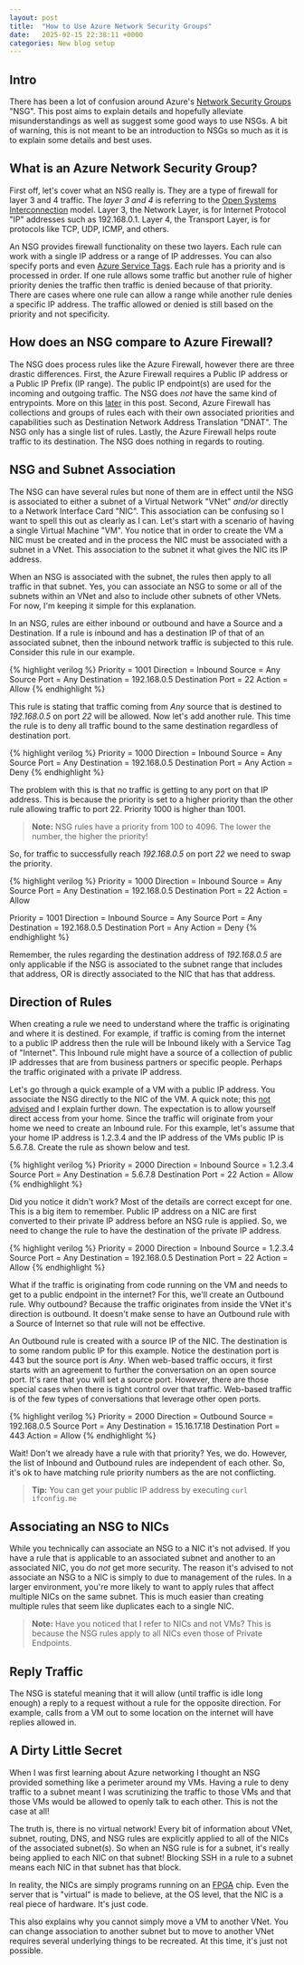 ```yaml
---
layout: post
title:  "How to Use Azure Network Security Groups"
date:   2025-02-15 22:38:11 +0000
categories: New blog setup
---
```


## Intro

There has been a lot of confusion around Azure's [Network Security Groups](https://learn.microsoft.com/en-us/azure/virtual-network/network-security-groups-overview) "NSG". This post aims to explain details and hopefully alleviate misunderstandings as well as suggest some good ways to use NSGs. A bit of warning, this is not meant to be an introduction to NSGs so much as it is to explain some details and best uses.

## What is an Azure Network Security Group?

First off, let's cover what an NSG really is. They are a type of firewall for layer 3 and 4 traffic. The *layer 3 and 4* is referring to the [Open Systems Interconnection](https://en.wikipedia.org/wiki/OSI_model) model. Layer 3, the Network Layer, is for Internet Protocol "IP" addresses such as 192.168.0.1. Layer 4, the Transport Layer, is for protocols like TCP, UDP, ICMP, and others.

An NSG provides firewall functionality on these two layers. Each rule can work with a single IP address or a range of IP addresses. You can also specify ports and even [Azure Service Tags](https://learn.microsoft.com/en-us/azure/virtual-network/service-tags-overview). Each rule has a priority and is processed in order. If one rule allows some traffic but another rule of higher priority denies the traffic then traffic is denied because of that priority. There are cases where one rule can allow a range while another rule denies a specific IP address. The traffic allowed or denied is still based on the priority and not specificity.

<!-- Don't forget to mention the VirtualNetowrk service tag -->

## How does an NSG compare to Azure Firewall?

The NSG does process rules like the Azure Firewall, however there are three drastic differences. First, the Azure Firewall requires a Public IP address or a Public IP Prefix (IP range). The public IP endpoint(s) are used for the incoming and outgoing traffic. The NSG does *not* have the same kind of entrypoints. More on this [later](#nsg-and-subnet-association) in this post. Second, Azure Firewall has collections and groups of rules each with their own associated priorities and capabilities such as Destination Network Address Translation "DNAT". The NSG only has a single list of rules. Lastly, the Azure Firewall helps route traffic to its destination. The NSG does nothing in regards to routing.

<!-- Add image of AZ FW with public IP -->

## NSG and Subnet Association

The NSG can have several rules but none of them are in effect until the NSG is associated to either a subnet of a Virtual Network "VNet" *and/or* directly to a Network Interface Card "NIC". This association can be confusing so I want to spell this out as clearly as I can. Let's start with a scenario of having a single Virtual Machine "VM". You notice that in order to create the VM a NIC must be created and in the process the NIC must be associated with a subnet in a VNet. This association to the subnet it what gives the NIC its IP address.

When an NSG is associated with the subnet, the rules then apply to all traffic in that subnet. Yes, you can associate an NSG to some or all of the subnets within an VNet and also to include other subnets of other VNets. For now, I'm keeping it simple for this explanation.

In an NSG, rules are either inbound or outbound and have a Source and a Destination. If a rule is inbound and has a destination IP of that of an associated subnet, then the inbound network traffic is subjected to this rule. Consider this rule in our example.

{% highlight verilog %}
Priority = 1001
Direction = Inbound
Source = Any
Source Port = Any
Destination = 192.168.0.5
Destination Port = 22
Action = Allow
{% endhighlight %}

This rule is stating that traffic coming from *Any* source that is destined to *192.168.0.5* on port *22* will be allowed. Now let's add another rule. This time the rule is to deny all traffic bound to the same destination regardless of destination port.

{% highlight verilog %}
Priority = 1000
Direction = Inbound
Source = Any
Source Port = Any
Destination = 192.168.0.5
Destination Port = Any
Action = Deny
{% endhighlight %}

The problem with this is that no traffic is getting to any port on that IP address. This is because the priority is set to a higher priority than the other rule allowing traffic to port 22. Priority 1000 is higher than 1001.

> **Note:** NSG rules have a priority from 100 to 4096. The lower the number, the higher the priority!

So, for traffic to successfully reach *192.168.0.5* on port *22* we need to swap the priority.

{% highlight verilog %}
Priority = 1000
Direction = Inbound
Source = Any
Source Port = Any
Destination = 192.168.0.5
Destination Port = 22
Action = Allow

Priority = 1001
Direction = Inbound
Source = Any
Source Port = Any
Destination = 192.168.0.5
Destination Port = Any
Action = Deny
{% endhighlight %}

Remember, the rules regarding the destination address of *192.168.0.5* are only applicable if the NSG is associated to the subnet range that includes that address, OR is directly associated to the NIC that has that address.

<!-- Add image of NSG associated with a subnet -->
<!-- Add image of NSG associated with a NIC -->

## Direction of Rules

When creating a rule we need to understand where the traffic is originating and where it is destined. For example, if traffic is coming from the internet to a public IP address then the rule will be Inbound likely with a Service Tag of "Internet". This Inbound rule might have a source of a collection of public IP addresses that are from business partners or specific people. Perhaps the traffic originated with a private IP address.

Let's go through a quick example of a VM with a public IP address. You associate the NSG directly to the NIC of the VM. A quick note; this [not advised](#associating-an-nsg-to-nics) and I explain further down. The expectation is to allow yourself direct access from your home. Since the traffic will originate from your home we need to create an Inbound rule. For this example, let's assume that your home IP address is 1.2.3.4 and the IP address of the VMs public IP is 5.6.7.8. Create the rule as shown below and test.

{% highlight verilog %}
Priority = 2000
Direction = Inbound
Source = 1.2.3.4
Source Port = Any
Destination = 5.6.7.8
Destination Port = 22
Action = Allow
{% endhighlight %}

Did you notice it didn't work? Most of the details are correct except for one. This is a big item to remember. Public IP address on a NIC are first converted to their private IP address before an NSG rule is applied. So, we need to change the rule to have the destination of the private IP address.

{% highlight verilog %}
Priority = 2000
Direction = Inbound
Source = 1.2.3.4
Source Port = Any
Destination = 192.168.0.5
Destination Port = 22
Action = Allow
{% endhighlight %}

What if the traffic is originating from code running on the VM and needs to get to a public endpoint in the internet? For this, we'll create an Outbound rule. Why outbound? Because the traffic originates from inside the VNet it's direction is outbound. It doesn't make sense to have an Outbound rule with a Source of Internet so that rule will not be effective.

An Outbound rule is created with a source IP of the NIC. The destination is to some random public IP for this example. Notice the destination port is 443 but the source port is *Any*. When web-based traffic occurs, it first starts with an agreement to further the conversation on an open source port. It's rare that you will set a source port. However, there are those special cases when there is tight control over that traffic. Web-based traffic is of the few types of conversations that leverage other open ports.

{% highlight verilog %}
Priority = 2000
Direction = Outbound
Source = 192.168.0.5
Source Port = Any
Destination = 15.16.17.18
Destination Port = 443
Action = Allow
{% endhighlight %}

Wait! Don't we already have a rule with that priority? Yes, we do. However, the list of Inbound and Outbound rules are independent of each other. So, it's ok to have matching rule priority numbers as the are not conflicting.

> **Tip:** You can get your public IP address by executing `curl ifconfig.me`

## Associating an NSG to NICs

While you technically can associate an NSG to a NIC it's not advised. If you have a rule that is applicable to an associated subnet and another to an associated NIC, you do *not* get more security. The reason it's advised to not associate an NSG to a NIC is simply to due to management of the rules. In a larger environment, you're more likely to want to apply rules that affect multiple NICs on the same subnet. This is much easier than creating multiple rules that seem like duplicates each to a single NIC.

> **Note:** Have you noticed that I refer to NICs and not VMs? This is because the NSG rules apply to all NICs even those of Private Endpoints.

## Reply Traffic

The NSG is stateful meaning that it will allow (until traffic is idle long enough) a reply to a request without a rule for the opposite direction. For example, calls from a VM out to some location on the internet will have replies allowed in.

## A Dirty Little Secret

When I was first learning about Azure networking I thought an NSG provided something like a perimeter around my VMs. Having a rule to deny traffic to a subnet meant I was scrutinizing the traffic to those VMs and that those VMs would be allowed to openly talk to each other. This is not the case at all!

The truth is, there is no virtual network! Every bit of information about VNet, subnet, routing, DNS, and NSG rules are explicitly applied to all of the NICs of the associated subnet(s). So when an NSG rule is for a subnet, it's really being applied to each NIC on that subnet! Blocking SSH in a rule to a subnet means each NIC in that subnet has that block.

In reality, the NICs are simply programs running on an [FPGA](https://en.wikipedia.org/wiki/Field-programmable_gate_array)  chip. Even the server that is "virtual" is made to believe, at the OS level, that the NIC is a real piece of hardware. It's just code.

This also explains why you cannot simply move a VM to another VNet. You can change association to another subnet but to move to another VNet requires several underlying things to be recreated. At this time, it's just not possible.

<!-- ## NSG Design - Building Tight Network Security -->

<!-- Scenarios

talk about 5 tuple source, source port, destination, destination port, and protocol

NSG to one Subnet same Vnet
NSG to 1+ Subnet same Vnet
NSG to 1+ Subnet 1+ Vnets
NSG 1 - Subnet 1 - NSG 2
NSG 1 - NIC 1 - NSG 2
NSG 1 - NIC 1 - NSG 2 

Outbound port being same as inbound port

VM public IP to private IP then to NSG
-->